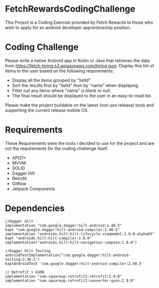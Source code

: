 # FetchRewardsCodingChallenge
This Project is a Coding Exercise provided by Fetch Rewards to those who wish to apply for an android developer apprenticeship position. 

# Coding Challenge
Please write a native Android app in Kotlin or Java that retrieves the data from https://fetch-hiring.s3.amazonaws.com/hiring.json.
Display this list of items to the user based on the following requirements:
* Display all the items grouped by "listId"
* Sort the results first by "listId" then by "name" when displaying.
* Filter out any items where "name" is blank or null.
* The final result should be displayed to the user in an easy-to-read list.

Please make the project buildable on the latest (non-pre release) tools and supporting the current release mobile OS.


# Requirements
These Requirements were the tools I decided to use for the project and are not the requirements for the coding challenge itself.
* API21+
* MVVM
* SOLID
* Dagger Hilt
* Retrofit
* Gitflow
* Jetpack Components

# Dependencies
    //Dagger Hilt
    implementation "com.google.dagger:hilt-android:2.40.5"
    kapt "com.google.dagger:hilt-android-compiler:2.40.5"
    implementation "androidx.hilt:hilt-lifecycle-viewmodel:1.0.0-alpha03"
    kapt "androidx.hilt:hilt-compiler:1.0.0"
    implementation("androidx.hilt:hilt-navigation-compose:1.0.0")
    
    //Dagger Hilt Testing
    androidTestImplementation("com.google.dagger:hilt-android-testing:2.38.1")
    kaptAndroidTest 'com.google.dagger:hilt-android-compiler:2.40.5'

    // Retrofit + GSON
    implementation "com.squareup.retrofit2:retrofit:2.9.0"
    implementation "com.squareup.retrofit2:converter-gson:2.9.0"
